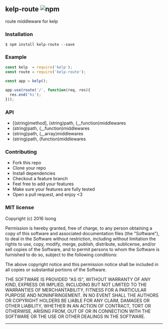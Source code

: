 ## kelp-route ![npm](https://badge.fury.io/js/kelp-route.png)

route middleware for kelp

### Installation
````
$ npm install kelp-route --save
````


### Example
````javascript
const kelp  = require('kelp');
const route = require('kelp-route');

const app = kelp();

app.use(route('/', function(req, res){
  res.end('hi');
}));
````

### API

+ [(string)method], (string)path, (,,,function)middlewares
+ (string)path, (,,,function)middlewares
+ (string)path, (,,,array)middlewares
+ (string)path, (function)middlewares

### Contributing
- Fork this repo
- Clone your repo
- Install dependencies
- Checkout a feature branch
- Feel free to add your features
- Make sure your features are fully tested
- Open a pull request, and enjoy <3

### MIT license
Copyright (c) 2016 lsong

Permission is hereby granted, free of charge, to any person obtaining a copy
of this software and associated documentation files (the &quot;Software&quot;), to deal
in the Software without restriction, including without limitation the rights
to use, copy, modify, merge, publish, distribute, sublicense, and/or sell
copies of the Software, and to permit persons to whom the Software is
furnished to do so, subject to the following conditions:

The above copyright notice and this permission notice shall be included in
all copies or substantial portions of the Software.

THE SOFTWARE IS PROVIDED &quot;AS IS&quot;, WITHOUT WARRANTY OF ANY KIND, EXPRESS OR
IMPLIED, INCLUDING BUT NOT LIMITED TO THE WARRANTIES OF MERCHANTABILITY,
FITNESS FOR A PARTICULAR PURPOSE AND NONINFRINGEMENT. IN NO EVENT SHALL THE
AUTHORS OR COPYRIGHT HOLDERS BE LIABLE FOR ANY CLAIM, DAMAGES OR OTHER
LIABILITY, WHETHER IN AN ACTION OF CONTRACT, TORT OR OTHERWISE, ARISING FROM,
OUT OF OR IN CONNECTION WITH THE SOFTWARE OR THE USE OR OTHER DEALINGS IN
THE SOFTWARE.

---

